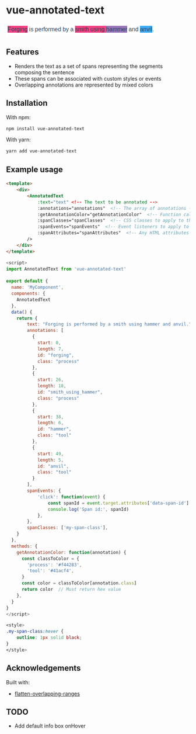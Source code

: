# vue-annotated-text

![Example output](https://github.com/cyclecycle/vue-annotated-text/blob/master/example_output.png)

## Features

- Renders the text as a set of spans representing the segments composing the sentence
- These spans can be associated with custom styles or events
- Overlapping annotations are represented by mixed colors

## Installation

With npm:

```bash
npm install vue-annotated-text
```

With yarn:

```bash
yarn add vue-annotated-text
```

## Example usage

```html
<template>
    <div>
        <AnnotatedText
            :text="text" <!-- The text to be annotated -->
            :annotations="annotations"  <!-- The array of annotations -->
            :getAnnotationColor="getAnnotationColor"  <!-- Function called to get color value to signal the annotation -->
            :spanClasses="spanClasses"  <!-- CSS classes to apply to the rendered <span> elements -->
            :spanEvents="spanEvents"  <!-- Event listeners to apply to the <span> elements -->
            :spanAttributes="spanAttributes"  <!-- Any HTML attributes to apply to the <span> elements -->
        />
    </div>
</template>
```
```js
<script>
import AnnotatedText from 'vue-annotated-text'

export default {
  name: 'MyComponent',
  components: {
    AnnotatedText
  },
  data() {
    return {
        text: "Forging is performed by a smith using hammer and anvil.",
        annotations: [
          {
            start: 0,
            length: 7,
            id: "forging",
            class: "process"
          },
          {
            start: 26,
            length: 18,
            id: "smith_using_hammer",
            class: "process"
          },
          {
            start: 38,
            length: 6,
            id: "hammer",
            class: "tool"
          },
          {
            start: 49,
            length: 5,
            id: "anvil",
            class: "tool"
          }
        ],
        spanEvents: {
            'click': function(event) {
                const spanId = event.target.attributes['data-span-id'].value
                console.log('Span id:', spanId) 
            },
        },
        spanClasses: ['my-span-class'],
    }
  },
  methods: {
    getAnnotationColor: function(annotation) {
      const classToColor = {
        'process': '#f44283',
        'tool': '#41acf4',
      }
      const color = classToColor[annotation.class]
      return color  // Must return hex value
    },
  }
}
</script>
```
```css
<style>
.my-span-class:hover {
    outline: 1px solid black;
}
</style>
```

## Acknowledgements

Built with:

- [flatten-overlapping-ranges](https://github.com/derhuerst/flatten-overlapping-ranges)

## TODO

- Add default info box onHover
